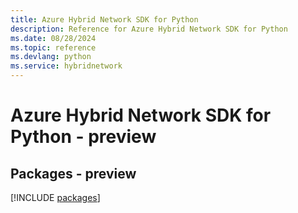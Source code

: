 ```yaml
---
title: Azure Hybrid Network SDK for Python
description: Reference for Azure Hybrid Network SDK for Python
ms.date: 08/28/2024
ms.topic: reference
ms.devlang: python
ms.service: hybridnetwork
---
```

# Azure Hybrid Network SDK for Python - preview
## Packages - preview
[!INCLUDE [packages](hybrid-network-index.md)]